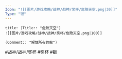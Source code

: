 ```yaml
---
Icon: "![[图片/游戏攻略/战神/战神/奖杯/危險天空.png|30]]"
Type: "银"
---
```

```ad-common-silver-trophy
title: (Title:: "危險天空")
![[图片/游戏攻略/战神/战神/奖杯/危險天空.png|100]]

(Comment:: "解放所有的龍")
```

#战神/战神/奖杯 #奖杯 #银
